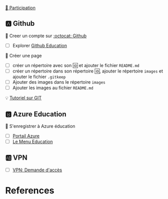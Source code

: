 [:tada: Participation](.scripts/Participation.md)

## :a: Github

:round_pushpin: Creer un compte sur [:octocat: Github](https://github.com)

- [ ] Explorer [Github Education](https://education.github.com)

:round_pushpin: Créer une page 

- [ ] créer un répertoire avec son :id: et ajouter le fichier `README.md`
- [ ] créer un répertoire dans son répertoire :id:, ajouter le répertoire `images` et ajouter le fichier `.gitkeep`
- [ ] Ajouter des images dans le répertoire `images`
- [ ] Ajouter les images au fichier `README.md`

:bulb: [Tutoriel sur GIT](https://github.com/CollegeBoreal/Tutoriels/tree/main/0.GIT)

## :b: Azure Education

:round_pushpin: S'enregistrer à Azure éducation 

- [ ] [Portail Azure](https://portal.azure.com) 
- [ ] [Le Menu Education](https://portal.azure.com/#view/Microsoft_Azure_Education/EducationMenuBlade)

## :ab: VPN

- [ ] [VPN: Demande d'accès ](https://services.collegeboreal.ca)

# References

